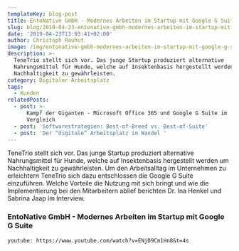 ```yaml
---
templateKey: blog-post
title: EntoNative GmbH - Modernes Arbeiten im Startup mit Google G Suite
slug: blog/2019-04-23-entonative-gmbh-modernes-arbeiten-im-startup-mit-google-g-suite
date: '2019-04-23T13:03:41+02:00'
author: Christoph Rauhut
image: /img/entonative-gmbh-modernes-arbeiten-im-startup-mit-google-g-suite.png
description: >-
  TeneTrio stellt sich vor. Das junge Startup produziert alternative
  Nahrungsmittel für Hunde, welche auf Insektenbasis hergestellt werden um
  Nachhaltigkeit zu gewährleisten.
category: Digitaler Arbeitsplatz
tags:
  - Kunden
relatedPosts:
  - post: >-
      Kampf der Giganten - Microsoft Office 365 und Google G Suite im
      Vergleich  
  - post: 'Softwarestrategien: Best-of-Breed vs. Best-of-Suite'
  - post: 'Der “digitale” Arbeitsplatz im Wandel '
---
```

TeneTrio stellt sich vor. Das junge Startup produziert alternative Nahrungsmittel für Hunde, welche auf Insektenbasis hergestellt werden um Nachhaltigkeit zu gewährleisten. Um den Arbeitsalltag im Unternehmen zu erleichtern TeneTrio sich dazu entschlossen die Google G Suite einzuführen. Welche Vorteile die Nutzung mit sich bringt und wie die Implementierung bei den Mitarbeitern ablief berichten Dr. Ina Henkel und Sabrina Jaap im Interview.

### EntoNative GmbH - Modernes Arbeiten im Startup mit Google G Suite

`youtube: https://www.youtube.com/watch?v=ENjD9Cm1Hn8&t=4s`
